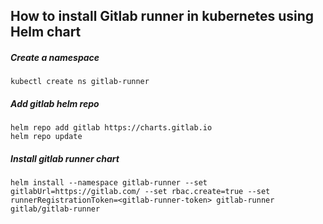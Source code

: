 ## How to install Gitlab runner in kubernetes using Helm chart

##### Create a namespace
```
kubectl create ns gitlab-runner
```

##### Add gitlab helm repo
```
helm repo add gitlab https://charts.gitlab.io
helm repo update
```

##### Install gitlab runner chart
```
helm install --namespace gitlab-runner --set gitlabUrl=https://gitlab.com/ --set rbac.create=true --set runnerRegistrationToken=<gitlab-runner-token> gitlab-runner gitlab/gitlab-runner
```